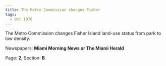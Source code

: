 ```yaml
---  
title: The Metro Commission changes Fisher  
tags:  
  - Oct 1976  
---  
```

  
The Metro Commission changes Fisher Island land-use status from park to low density.  
  
Newspapers: **Miami Morning News or The Miami Herald**  
  
Page: **2**, Section: **B** 
